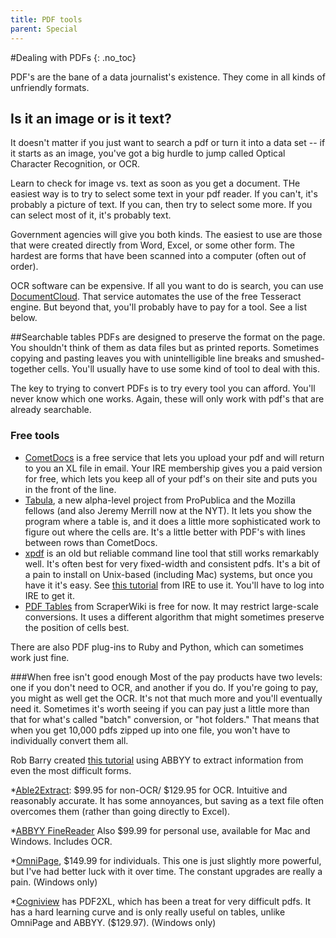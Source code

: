 ```yaml
---
title: PDF tools
parent: Special
---
```



#Dealing with PDFs
{: .no_toc}

PDF's are the bane of a data journalist's existence. They come in all kinds of unfriendly formats.  

## Is it an image or is it text?
It doesn't matter if you just want to search a pdf or turn it into a data set -- if it starts as an image, you've got a big hurdle to jump called Optical Character Recognition, or OCR.

Learn to check for image vs. text as soon as you get a document. THe easiest way is to try to select some text in your pdf reader. If you can't, it's probably a picture of text. If you can, then try to select some more. If you can select most of it, it's probably text.

Government agencies will give you both kinds. The easiest to use are those that were created directly from Word, Excel, or some other form. The hardest are forms that have been scanned into a computer (often out of order).

OCR software can be expensive. If all you want to do is search, you can use [DocumentCloud](http://documentcloud.org). That service automates the use of the free Tesseract engine. But beyond that, you'll probably have to pay for a tool. See a list below.

##Searchable tables
PDFs are designed to preserve the format on the page. You shouldn't think of them as data files but as printed reports. Sometimes copying and pasting leaves you with unintelligible line breaks and smushed-together cells. You'll usually have to use some kind of tool to deal with this.

The key to trying to convert PDFs is to try every tool you can afford. You'll never know which one works. Again, these will only work with pdf's that are already searchable.

### Free tools
* [CometDocs](http://www.cometdocs.com) is a free service that lets you upload your pdf and will return to you an XL file in email. Your IRE membership gives you a paid version for free, which lets you keep all of your pdf's on their site and puts you in the front of the line.
* [Tabula](http://tabula.nerdpower.org/), a new alpha-level project from ProPublica and the Mozilla fellows (and also Jeremy Merrill now at the NYT). It lets you show the program where a table is, and it does a little more sophisticated work to figure out where the cells are. It's a little better with PDF's with lines between rows than CometDocs.
* [xpdf](http://www.foolabs.com/xpdf/) is an old but reliable command line tool that still works remarkably well. It's often best for very fixed-width and consistent pdfs. It's a bit of a pain to install on Unix-based (including Mac) systems, but once you have it it's easy. See [this tutorial](http://www.ire.org/resource-center/tipsheets/3440/) from IRE to use it. You'll have to log into IRE to get it.
* [PDF Tables](http://pdftables.com) from ScraperWiki is free for now. It may restrict large-scale conversions. It uses a different algorithm that might sometimes preserve the position of cells best.

There are also PDF plug-ins to Ruby and Python, which can sometimes work just fine.

###When free isn't good enough
Most of the pay products have two levels: one if you don't need to OCR, and another if you do. If you're going to pay, you might as well get the OCR. It's not that much more and you'll eventually need it.  Sometimes it's worth seeing if you can pay just a little more than that for what's called "batch" conversion, or "hot folders." That means that when you get 10,000 pdfs zipped up into one file, you won't have to individually convert them all.

Rob Barry created [this tutorial](extracting_image_pdfs.pdf) using ABBYY to extract information from even the most difficult forms.

*[Able2Extract](http://www.investintech.com/order_main.htm): $99.95 for non-OCR/ $129.95 for OCR. Intuitive and reasonably accurate. It has some annoyances, but saving as a text file often overcomes them (rather than going directly to Excel).

*[ABBYY FineReader](http://finereader.abbyy.com/) Also $99.99 for personal use, available for Mac and Windows. Includes OCR.

*[OmniPage](http://www.nuance.com/for-individuals/by-product/omnipage/index.htm), $149.99 for individuals. This one is just slightly more powerful, but I've had better luck with it over time. The constant upgrades are really a pain.  (Windows only)

*[Cogniview](http://www.cogniview.com/) has PDF2XL, which has been a treat for very difficult pdfs. It has a hard learning curve and is only really useful on tables, unlike OmniPage and ABBYY. ($129.97). (Windows only)

